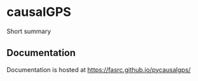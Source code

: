 # causalGPS

Short summary


## Documentation

Documentation is hosted at https://fasrc.github.io/pycausalgps/
